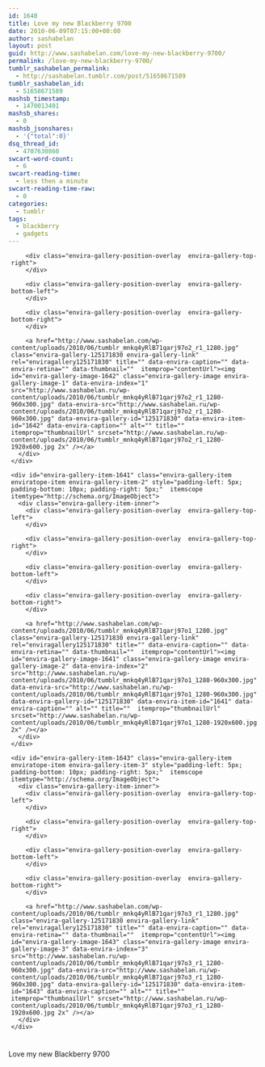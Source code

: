 ```yaml
---
id: 1640
title: Love my new Blackberry 9700
date: 2010-06-09T07:15:00+00:00
author: sashabelan
layout: post
guid: http://www.sashabelan.com/love-my-new-blackberry-9700/
permalink: /love-my-new-blackberry-9700/
tumblr_sashabelan_permalink:
  - http://sashabelan.tumblr.com/post/51658671589
tumblr_sashabelan_id:
  - 51658671589
mashsb_timestamp:
  - 1470013401
mashsb_shares:
  - 0
mashsb_jsonshares:
  - '{"total":0}'
dsq_thread_id:
  - 4707630860
swcart-word-count:
  - 6
swcart-reading-time:
  - less then a minute
swcart-reading-time-raw:
  - 0
categories:
  - tumblr
tags:
  - blackberry
  - gadgets
---
```

<div id="envira-gallery-wrap-125171830" class="envira-gallery-wrap envira-gallery-theme-base envira-lightbox-theme-base" itemscope itemtype="http://schema.org/ImageGallery">
  <div data-row-height="" data-gallery-theme="" id="envira-gallery-125171830" class="envira-gallery-public  envira-gallery-3-columns envira-clear enviratope envira-gallery-css-animations" data-envira-columns="3">
    <div id="envira-gallery-item-1642" class="envira-gallery-item enviratope-item envira-gallery-item-1" style="padding-left: 5px; padding-bottom: 10px; padding-right: 5px;"  itemscope itemtype="http://schema.org/ImageObject">
      <div class="envira-gallery-item-inner">
        <div class="envira-gallery-position-overlay  envira-gallery-top-left">
        </div>
        
        <div class="envira-gallery-position-overlay  envira-gallery-top-right">
        </div>
        
        <div class="envira-gallery-position-overlay  envira-gallery-bottom-left">
        </div>
        
        <div class="envira-gallery-position-overlay  envira-gallery-bottom-right">
        </div>
        
        <a href="http://www.sashabelan.com/wp-content/uploads/2010/06/tumblr_mnkq4yRlB71qarj97o2_r1_1280.jpg" class="envira-gallery-125171830 envira-gallery-link" rel="enviragallery125171830" title="" data-envira-caption="" data-envira-retina="" data-thumbnail=""  itemprop="contentUrl"><img id="envira-gallery-image-1642" class="envira-gallery-image envira-gallery-image-1" data-envira-index="1" src="http://www.sashabelan.ru/wp-content/uploads/2010/06/tumblr_mnkq4yRlB71qarj97o2_r1_1280-960x300.jpg" data-envira-src="http://www.sashabelan.ru/wp-content/uploads/2010/06/tumblr_mnkq4yRlB71qarj97o2_r1_1280-960x300.jpg" data-envira-gallery-id="125171830" data-envira-item-id="1642" data-envira-caption="" alt="" title=""  itemprop="thumbnailUrl" srcset="http://www.sashabelan.ru/wp-content/uploads/2010/06/tumblr_mnkq4yRlB71qarj97o2_r1_1280-1920x600.jpg 2x" /></a>
      </div>
    </div>
    
    <div id="envira-gallery-item-1641" class="envira-gallery-item enviratope-item envira-gallery-item-2" style="padding-left: 5px; padding-bottom: 10px; padding-right: 5px;"  itemscope itemtype="http://schema.org/ImageObject">
      <div class="envira-gallery-item-inner">
        <div class="envira-gallery-position-overlay  envira-gallery-top-left">
        </div>
        
        <div class="envira-gallery-position-overlay  envira-gallery-top-right">
        </div>
        
        <div class="envira-gallery-position-overlay  envira-gallery-bottom-left">
        </div>
        
        <div class="envira-gallery-position-overlay  envira-gallery-bottom-right">
        </div>
        
        <a href="http://www.sashabelan.com/wp-content/uploads/2010/06/tumblr_mnkq4yRlB71qarj97o1_1280.jpg" class="envira-gallery-125171830 envira-gallery-link" rel="enviragallery125171830" title="" data-envira-caption="" data-envira-retina="" data-thumbnail=""  itemprop="contentUrl"><img id="envira-gallery-image-1641" class="envira-gallery-image envira-gallery-image-2" data-envira-index="2" src="http://www.sashabelan.ru/wp-content/uploads/2010/06/tumblr_mnkq4yRlB71qarj97o1_1280-960x300.jpg" data-envira-src="http://www.sashabelan.ru/wp-content/uploads/2010/06/tumblr_mnkq4yRlB71qarj97o1_1280-960x300.jpg" data-envira-gallery-id="125171830" data-envira-item-id="1641" data-envira-caption="" alt="" title=""  itemprop="thumbnailUrl" srcset="http://www.sashabelan.ru/wp-content/uploads/2010/06/tumblr_mnkq4yRlB71qarj97o1_1280-1920x600.jpg 2x" /></a>
      </div>
    </div>
    
    <div id="envira-gallery-item-1643" class="envira-gallery-item enviratope-item envira-gallery-item-3" style="padding-left: 5px; padding-bottom: 10px; padding-right: 5px;"  itemscope itemtype="http://schema.org/ImageObject">
      <div class="envira-gallery-item-inner">
        <div class="envira-gallery-position-overlay  envira-gallery-top-left">
        </div>
        
        <div class="envira-gallery-position-overlay  envira-gallery-top-right">
        </div>
        
        <div class="envira-gallery-position-overlay  envira-gallery-bottom-left">
        </div>
        
        <div class="envira-gallery-position-overlay  envira-gallery-bottom-right">
        </div>
        
        <a href="http://www.sashabelan.com/wp-content/uploads/2010/06/tumblr_mnkq4yRlB71qarj97o3_r1_1280.jpg" class="envira-gallery-125171830 envira-gallery-link" rel="enviragallery125171830" title="" data-envira-caption="" data-envira-retina="" data-thumbnail=""  itemprop="contentUrl"><img id="envira-gallery-image-1643" class="envira-gallery-image envira-gallery-image-3" data-envira-index="3" src="http://www.sashabelan.ru/wp-content/uploads/2010/06/tumblr_mnkq4yRlB71qarj97o3_r1_1280-960x300.jpg" data-envira-src="http://www.sashabelan.ru/wp-content/uploads/2010/06/tumblr_mnkq4yRlB71qarj97o3_r1_1280-960x300.jpg" data-envira-gallery-id="125171830" data-envira-item-id="1643" data-envira-caption="" alt="" title=""  itemprop="thumbnailUrl" srcset="http://www.sashabelan.ru/wp-content/uploads/2010/06/tumblr_mnkq4yRlB71qarj97o3_r1_1280-1920x600.jpg 2x" /></a>
      </div>
    </div>
  </div>
</div>

<noscript>
  <img src="http://www.sashabelan.ru/wp-content/uploads/2010/06/tumblr_mnkq4yRlB71qarj97o2_r1_1280.jpg" alt="" /><img src="http://www.sashabelan.ru/wp-content/uploads/2010/06/tumblr_mnkq4yRlB71qarj97o1_1280.jpg" alt="" /><img src="http://www.sashabelan.ru/wp-content/uploads/2010/06/tumblr_mnkq4yRlB71qarj97o3_r1_1280.jpg" alt="" />
</noscript>

Love my new Blackberry 9700
